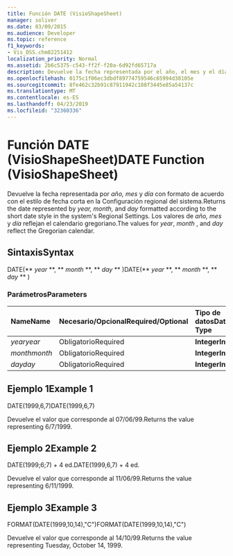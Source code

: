 ```yaml
---
title: Función DATE (VisioShapeSheet)
manager: soliver
ms.date: 03/09/2015
ms.audience: Developer
ms.topic: reference
f1_keywords:
- Vis_DSS.chm82251412
localization_priority: Normal
ms.assetid: 2b6c5375-c543-ff2f-f20a-6d92fd65717a
description: Devuelve la fecha representada por el año, el mes y el día con formato de acuerdo con el estilo de fecha corta de configuración regional del sistema. Los valores de año, mes y día reflejan el calendario gregoriano.
ms.openlocfilehash: 0175c1f06ec3dbdf89774759546c65994d38105e
ms.sourcegitcommit: 8fe462c32b91c87911942c188f3445e85a54137c
ms.translationtype: MT
ms.contentlocale: es-ES
ms.lasthandoff: 04/23/2019
ms.locfileid: "32360336"
---
```

# <a name="date-function-visioshapesheet"></a><span data-ttu-id="68de2-104">Función DATE (VisioShapeSheet)</span><span class="sxs-lookup"><span data-stu-id="68de2-104">DATE Function (VisioShapeSheet)</span></span>

<span data-ttu-id="68de2-105">Devuelve la fecha representada por  *año, mes*  y  *día*  con formato de acuerdo con el estilo de fecha corta en la Configuración regional del sistema.</span><span class="sxs-lookup"><span data-stu-id="68de2-105">Returns the date represented by  *year, month,*  and  *day*  formatted according to the short date style in the system's Regional Settings.</span></span> <span data-ttu-id="68de2-106">Los valores de  *año,* *mes*  y  *día*  reflejan el calendario gregoriano.</span><span class="sxs-lookup"><span data-stu-id="68de2-106">The values for  *year*, *month*  , and  *day*  reflect the Gregorian calendar.</span></span> 
  
## <a name="syntax"></a><span data-ttu-id="68de2-107">Sintaxis</span><span class="sxs-lookup"><span data-stu-id="68de2-107">Syntax</span></span>

<span data-ttu-id="68de2-108">DATE(\*\* *year* \*\*, \*\* *month* \*\*, \*\* *day* \*\* )</span><span class="sxs-lookup"><span data-stu-id="68de2-108">DATE(\*\* *year* \*\*, \*\* *month* \*\*, \*\* *day* \*\* )</span></span> 
  
### <a name="parameters"></a><span data-ttu-id="68de2-109">Parámetros</span><span class="sxs-lookup"><span data-stu-id="68de2-109">Parameters</span></span>

|<span data-ttu-id="68de2-110">**Name**</span><span class="sxs-lookup"><span data-stu-id="68de2-110">**Name**</span></span>|<span data-ttu-id="68de2-111">**Necesario/Opcional**</span><span class="sxs-lookup"><span data-stu-id="68de2-111">**Required/Optional**</span></span>|<span data-ttu-id="68de2-112">**Tipo de datos**</span><span class="sxs-lookup"><span data-stu-id="68de2-112">**Data Type**</span></span>|<span data-ttu-id="68de2-113">**Descripción**</span><span class="sxs-lookup"><span data-stu-id="68de2-113">**Description**</span></span>|
|:-----|:-----|:-----|:-----|
| <span data-ttu-id="68de2-114">_year_</span><span class="sxs-lookup"><span data-stu-id="68de2-114">_year_</span></span> <br/> |<span data-ttu-id="68de2-115">Obligatorio</span><span class="sxs-lookup"><span data-stu-id="68de2-115">Required</span></span>  <br/> |<span data-ttu-id="68de2-116">**Integer**</span><span class="sxs-lookup"><span data-stu-id="68de2-116">**Integer**</span></span> <br/> |<span data-ttu-id="68de2-117">El año.</span><span class="sxs-lookup"><span data-stu-id="68de2-117">The year.</span></span>  <br/> |
| <span data-ttu-id="68de2-118">_month_</span><span class="sxs-lookup"><span data-stu-id="68de2-118">_month_</span></span> <br/> |<span data-ttu-id="68de2-119">Obligatorio</span><span class="sxs-lookup"><span data-stu-id="68de2-119">Required</span></span>  <br/> |<span data-ttu-id="68de2-120">**Integer**</span><span class="sxs-lookup"><span data-stu-id="68de2-120">**Integer**</span></span> <br/> |<span data-ttu-id="68de2-121">El mes.</span><span class="sxs-lookup"><span data-stu-id="68de2-121">The month.</span></span>  <br/> |
| <span data-ttu-id="68de2-122">_day_</span><span class="sxs-lookup"><span data-stu-id="68de2-122">_day_</span></span> <br/> |<span data-ttu-id="68de2-123">Obligatorio</span><span class="sxs-lookup"><span data-stu-id="68de2-123">Required</span></span>  <br/> |<span data-ttu-id="68de2-124">**Integer**</span><span class="sxs-lookup"><span data-stu-id="68de2-124">**Integer**</span></span> <br/> |<span data-ttu-id="68de2-125">El día.</span><span class="sxs-lookup"><span data-stu-id="68de2-125">The day.</span></span>  <br/> |
   
## <a name="example-1"></a><span data-ttu-id="68de2-126">Ejemplo 1</span><span class="sxs-lookup"><span data-stu-id="68de2-126">Example 1</span></span>

<span data-ttu-id="68de2-127">DATE(1999,6,7)</span><span class="sxs-lookup"><span data-stu-id="68de2-127">DATE(1999,6,7)</span></span>
  
<span data-ttu-id="68de2-128">Devuelve el valor que corresponde al 07/06/99.</span><span class="sxs-lookup"><span data-stu-id="68de2-128">Returns the value representing 6/7/1999.</span></span>
  
## <a name="example-2"></a><span data-ttu-id="68de2-129">Ejemplo 2</span><span class="sxs-lookup"><span data-stu-id="68de2-129">Example 2</span></span>

<span data-ttu-id="68de2-130">DATE(1999;6;7) + 4 ed.</span><span class="sxs-lookup"><span data-stu-id="68de2-130">DATE(1999,6,7) + 4 ed.</span></span>
  
<span data-ttu-id="68de2-131">Devuelve el valor que corresponde al 11/06/99.</span><span class="sxs-lookup"><span data-stu-id="68de2-131">Returns the value representing 6/11/1999.</span></span>
  
## <a name="example-3"></a><span data-ttu-id="68de2-132">Ejemplo 3</span><span class="sxs-lookup"><span data-stu-id="68de2-132">Example 3</span></span>

<span data-ttu-id="68de2-133">FORMAT(DATE(1999,10,14),"C")</span><span class="sxs-lookup"><span data-stu-id="68de2-133">FORMAT(DATE(1999,10,14),"C")</span></span>
  
<span data-ttu-id="68de2-134">Devuelve el valor que corresponde al 14/10/99.</span><span class="sxs-lookup"><span data-stu-id="68de2-134">Returns the value representing Tuesday, October 14, 1999.</span></span>
  

